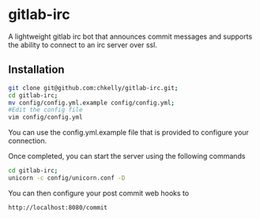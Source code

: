 gitlab-irc
==========

A lightweight gitlab irc bot that announces commit messages and supports the ability to connect to an irc server over ssl.

Installation
------------

```bash
git clone git@github.com:chkelly/gitlab-irc.git;
cd gitlab-irc;
mv config/config.yml.example config/config.yml;
#Edit the config file
vim config/config.yml
```

You can use the config.yml.example file that is provided to configure your connection.

Once completed, you can start the server using the following commands
```bash
cd gitlab-irc;
unicorn -c config/unicorn.conf -D
```

You can then configure your post commit web hooks to
```bash
http://localhost:8080/commit
```

